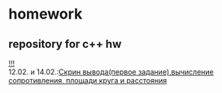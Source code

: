 # homework
## repository for c++ hw
[!!!](https://memchik.ru/images/memes/5ed7628eb1c7e374940b80fa.jpg)  
12.02. и 14.02.:[Скрин вывода(первое задание),вычисление сопротивления, площади круга и расстояния](https://github.com/maksik1488/homework/blob/main/ConsoleApplication1.cpp)



